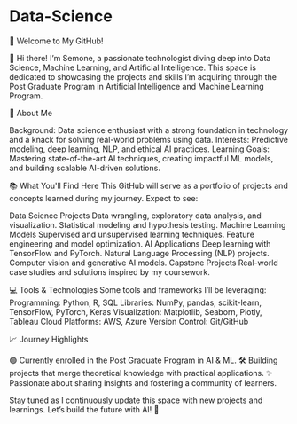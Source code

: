 # Data-Science
🌟 Welcome to My GitHub!

👋 Hi there! I’m Semone, a passionate technologist diving deep into Data Science, Machine Learning, and Artificial Intelligence. This space is dedicated to showcasing the projects and skills I’m acquiring through the Post Graduate Program in Artificial Intelligence and Machine Learning Program.

🚀 About Me

Background: Data science enthusiast with a strong foundation in technology and a knack for solving real-world problems using data.
Interests: Predictive modeling, deep learning, NLP, and ethical AI practices.
Learning Goals: Mastering state-of-the-art AI techniques, creating impactful ML models, and building scalable AI-driven solutions.

📚 What You'll Find Here
This GitHub will serve as a portfolio of projects and concepts learned during my journey. Expect to see:

Data Science Projects
Data wrangling, exploratory data analysis, and visualization.
Statistical modeling and hypothesis testing.
Machine Learning Models
Supervised and unsupervised learning techniques.
Feature engineering and model optimization.
AI Applications
Deep learning with TensorFlow and PyTorch.
Natural Language Processing (NLP) projects.
Computer vision and generative AI models.
Capstone Projects
Real-world case studies and solutions inspired by my coursework.

💻 Tools & Technologies
Some tools and frameworks I’ll be leveraging:
Programming: Python, R, SQL
Libraries: NumPy, pandas, scikit-learn, TensorFlow, PyTorch, Keras
Visualization: Matplotlib, Seaborn, Plotly, Tableau
Cloud Platforms: AWS, Azure
Version Control: Git/GitHub

📈 Journey Highlights

🟢 Currently enrolled in the Post Graduate Program in AI & ML.
🛠 Building projects that merge theoretical knowledge with practical applications.
✨ Passionate about sharing insights and fostering a community of learners.

Stay tuned as I continuously update this space with new projects and learnings. Let’s build the future with AI! 🌟
